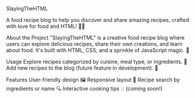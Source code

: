 SlayingTheHTML

A food recipe blog to help you discover and share amazing recipes, crafted with love for food and HTML! 🍲🍰


About the Project
"SlayingTheHTML" is a creative food recipe blog where users can explore delicious recipes, share their own creations, and learn about food. It's built with HTML, CSS, and a sprinkle of JavaScript magic. 🌟

Usage
Explore recipes categorized by cuisine, meal type, or ingredients. 🍳
Add new recipes to the blog (future feature in development). 🚀


Features
User-friendly design 🖼️
Responsive layout 📱
Recipe search by ingredients or name 🔍
Interactive cooking tips 💡 (coming soon!)
